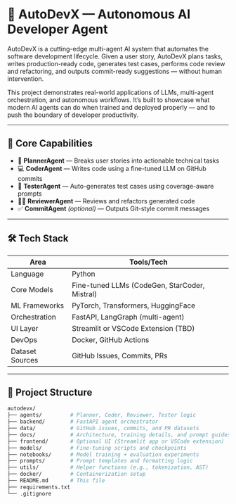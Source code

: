 # 🤖 AutoDevX — Autonomous AI Developer Agent

AutoDevX is a cutting-edge multi-agent AI system that automates the software development lifecycle. Given a user story, AutoDevX plans tasks, writes production-ready code, generates test cases, performs code review and refactoring, and outputs commit-ready suggestions — without human intervention.

This project demonstrates real-world applications of LLMs, multi-agent orchestration, and autonomous workflows. It’s built to showcase what modern AI agents can do when trained and deployed properly — and to push the boundary of developer productivity.

---

## 🚀 Core Capabilities

- 🧠 **PlannerAgent** — Breaks user stories into actionable technical tasks
- 💻 **CoderAgent** — Writes code using a fine-tuned LLM on GitHub commits
- 🧪 **TesterAgent** — Auto-generates test cases using coverage-aware prompts
- 👨‍⚖️ **ReviewerAgent** — Reviews and refactors generated code
- ✅ **CommitAgent** *(optional)* — Outputs Git-style commit messages

---

## 🛠 Tech Stack

| Area           | Tools/Tech                          |
|----------------|-------------------------------------|
| Language       | Python                              |
| Core Models    | Fine-tuned LLMs (CodeGen, StarCoder, Mistral) |
| ML Frameworks  | PyTorch, Transformers, HuggingFace  |
| Orchestration  | FastAPI, LangGraph (multi-agent)    |
| UI Layer       | Streamlit or VSCode Extension (TBD) |
| DevOps         | Docker, GitHub Actions              |
| Dataset Sources| GitHub Issues, Commits, PRs         |

---

## 📁 Project Structure

```bash
autodevx/
├── agents/         # Planner, Coder, Reviewer, Tester logic
├── backend/        # FastAPI agent orchestrator
├── data/           # GitHub issues, commits, and PR datasets
├── docs/           # Architecture, training details, and prompt guides
├── frontend/       # Optional UI (Streamlit app or VSCode extension)
├── models/         # Fine-tuning scripts and checkpoints
├── notebooks/      # Model training + evaluation experiments
├── prompts/        # Prompt templates and formatting logic
├── utils/          # Helper functions (e.g., tokenization, AST)
├── docker/         # Containerization setup
├── README.md       # This file
├── requirements.txt
└── .gitignore
